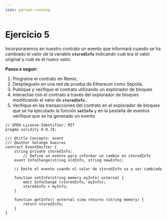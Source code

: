 ```yaml
---
icon: person-running
---
```


# Ejercicio 5

Incorporaremos en nuestro contrato un evento que informará cuando se ha cambiado el valor de la variable **`storedInfo`** indicando cuál era el valor original y cuál es el nuevo valor.

**Pasos a seguir:**

1. Programe el contrato en Remix,
2. Despliéguelo en una red de prueba de Ethereum como Sepolia,
3. Publique y verifique el contrato utilizando un explorador de bloques
4. Interactúe con el contrato a través del explorador de bloques modificando el valor de **`storedInfo` .**
5. Verifique en las transacciones del contrato en el explorador de bloques que se ha ejecutado la función **`setInfo`** y en la pestaña de eventos verifique que se ha generado un evento.

```solidity
// SPDX-License-Identifier: MIT
pragma solidity 0.8.19;

/// @title Concepts: event
/// @author Solange Gueiros
contract EventEmitter {
    string private storedInfo;
		// Define un evento para informar un cambio en storedInfo
    event InfoChange(string oldInfo, string newInfo);

    // Emite el evento cuando el valor de storedInfo va a ser cambiado
    
    function setInfo(string memory myInfo) external {
        emit InfoChange (storedInfo, myInfo);
        storedInfo = myInfo;
    } 

    function getInfo() external view returns (string memory) {
        return storedInfo;
    }   
}
```
